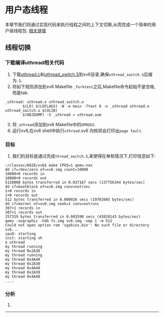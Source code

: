 # 用户态线程
本章节我们将通过实现代码来执行线程之间的上下文切换,从而完成一个简单的用户级线程包.
[相关链接](https://pdos.csail.mit.edu/6.828/2017/homework/xv6-uthread.html)

## 线程切换

### 下载编译uthread相关代码
1. 下载[uthread.c]()和[uthread_switch.S]()到xv6目录,确保`uthread_switch.S`后缀为`.S`.
2. 将如下规则添加到xv6 Makefile `_forktest`之后,Makefile命令起始不是空格,而是tab.
```
_uthread: uthread.o uthread_switch.o
		$(LD) $(LDFLAGS) -N -e main -Ttext 0 -o _uthread uthread.o uthread_switch.o $(ULIB)
		$(OBJDUMP) -S _uthread > uthread.asm
```

3. 将`_uthread`添加到xv6 Makefile中的`UPROGS`.
4. 运行xv6,在xv6 shell中执行`uthread`.xv6 内核将会打印出`page fault`.

### 目标
1. 我们的目标是通过完成`thread_switch.S`,来使得在单核情况下,打印信息如下:
```
~/classes/6828/xv6$ make CPUS=1 qemu-nox
dd if=/dev/zero of=xv6.img count=10000
10000+0 records in
10000+0 records out
5120000 bytes transferred in 0.037167 secs (137756344 bytes/sec)
dd if=bootblock of=xv6.img conv=notrunc
1+0 records in
1+0 records out
512 bytes transferred in 0.000026 secs (19701685 bytes/sec)
dd if=kernel of=xv6.img seek=1 conv=notrunc
307+1 records in
307+1 records out
157319 bytes transferred in 0.003590 secs (43820143 bytes/sec)
qemu -nographic -hdb fs.img xv6.img -smp 1 -m 512 
Could not open option rom 'sgabios.bin': No such file or directory
xv6...
cpu0: starting
init: starting sh
$ uthread
my thread running
my thread 0x2A30
my thread running
my thread 0x4A40
my thread 0x2A30
my thread 0x4A40
my thread 0x2A30
my thread 0x4A40
....
```

### 分析
1. 

































































































----
